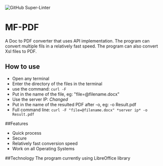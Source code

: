 ![GitHub Super-Linter](https://github.com/InnoSWP/pdf-converter-group-2/workflows/Lint%20Code%20Base/badge.svg)
# MF-PDF
A Doc to PDF converter that uses API implementation. The program can convert multiple fils in a relatively fast speed. The program can also convert Xsl files to PDF.

## How to use
* Open any terminal
* Enter the directory of the files in the terminal
* use the command: `curl -F`
* Put in the name of the file, eg: "file=@filename.docx"
* Use the server IP: *Changed*
* Put in the name of the resulted PDF after -o, eg:  -o Result.pdf
* Full command line: `curl -F "file=@filename.docx" *server ip* -o Result.pdf`

##Features
* Quick process
* Secure
* Relatively fast conversion speed
* Work on all Operating Systems

##Technology
The program currently using LibreOffice library
